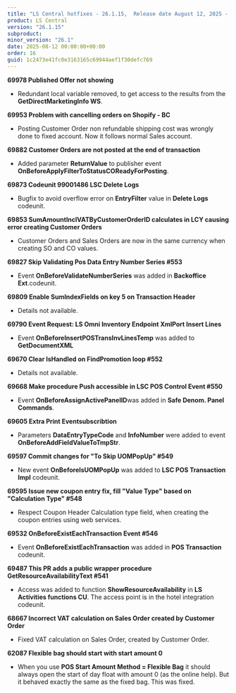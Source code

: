 ```yaml
---
title: "LS Central hotfixes - 26.1.15,  Release date August 12, 2025 - Hotfixes"
product: LS Central
version: "26.1.15"
subproduct: 
minor_version: "26.1"
date: 2025-08-12 00:00:00+00:00
order: 16
guid: 1c2473e41fc0e3163165c69944aef1f30defc769
---
```


<strong>69978 Published Offer not showing</strong>
<ul><li>Redundant local variable removed, to get access to the results from the <b>GetDirectMarketingInfo WS</b>.</li></ul>
<strong>69953 Problem with cancelling orders on Shopify - BC</strong>
<ul><li>Posting Customer Order non refundable shipping cost was wrongly done to fixed account. Now it follows normal Sales account.</li></ul>
<strong>69882 Customer Orders are not posted at the end of transaction</strong>
<ul><li>Added parameter <b>ReturnValue</b> to publisher event <b>OnBeforeApplyFilterToStatusCOReadyForPosting</b>.</li></ul>
<strong>69873 Codeunit 99001486 LSC Delete Logs</strong>
<ul><li>Bugfix to avoid overflow error on <b>EntryFilter</b> value in <b>Delete Logs</b> codeunit.</li></ul>
<strong>69853 SumAmountInclVATByCustomerOrderID calculates in LCY causing error creating Customer Orders</strong>
<ul><li>Customer Orders and Sales Orders are now in the same currency when creating SO and CO values.</li></ul>
<strong>69827 Skip Validating Pos Data Entry Number Series #553</strong>
<ul><li>Event <b>OnBeforeValidateNumberSeries</b> was added in <b>Backoffice Ext</b>.codeunit.</li></ul>
<strong>69809 Enable SumIndexFields on key 5 on Transaction Header</strong>
<ul><li>Details not available.</li></ul>
<strong>69790 Event Request: LS Omni Inventory Endpoint XmlPort Insert Lines</strong>
<ul><li>Event <b>OnBeforeInsertPOSTransInvLinesTemp</b> was added to <b>GetDocumentXML</b></li></ul>
<strong>69670 Clear IsHandled on FindPromotion loop #552</strong>
<ul><li>Details not available.</li></ul>
<strong>69668 Make procedure Push accessible in LSC POS Control Event #550</strong>
<ul><li>Event <b>OnBeforeAssignActivePanelID</b>was added in <b>Safe Denom. Panel Commands</b>.</li></ul>
<strong>69605 Extra Print Eventsubscribtion</strong>
<ul><li>Parameters <b>DataEntryTypeCode</b> and <b>InfoNumber</b> were added to event <b>OnBeforeAddFieldValueToTmpStr</b>.</li></ul>
<strong>69597 Commit changes for "To Skip UOMPopUp" #549</strong>
<ul><li>New event <b>OnBeforeIsUOMPopUp</b> was added to <b>LSC POS Transaction Impl</b> codeunit.</li></ul>
<strong>69595 Issue new coupon entry fix, fill "Value Type" based on "Calculation Type" #548</strong>
<ul><li>Respect Coupon Header Calculation type field, when creating the coupon entries using web services.</li></ul>
<strong>69532 OnBeforeExistEachTransaction Event #546</strong>
<ul><li>Event <b>OnBeforeExistEachTransaction</b> was added in <b>POS Transaction</b> codeunit.</li></ul>
<strong>69487 This PR adds a public wrapper procedure GetResourceAvailabilityText #541</strong>
<ul><li>Access was added to function <b>ShowResourceAvailability</b> in <b>LS Activities functions CU</b>.  The access point is in the hotel integration codeunit.</li></ul>
<strong>68667 Incorrect VAT calculation on Sales Order created by Customer Order</strong>
<ul><li>Fixed VAT calculation on Sales Order, created by Customer Order.</li></ul>
<strong>62087 Flexible bag should start with start amount 0</strong>
<ul><li>When you use <b>POS Start Amount Method = Flexible Bag</b>  it should always open the start of day float with amount 0 (as the online help). But it behaved exactly the same as the fixed bag. This was fixed. </li></ul>
